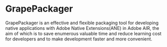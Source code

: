 GrapePackager
=============

GrapePackager is an effective and flexible packaging tool for developing native applications with Adobe Native Extensions(ANE) in Adobe AIR, the aim of which is to save enumerous valuable time and reduce learning cost for developers and to make development faster and more convenient.
